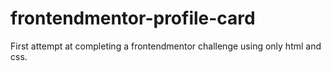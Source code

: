 # frontendmentor-profile-card
First attempt at completing a frontendmentor challenge using only html and css.
